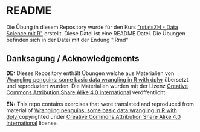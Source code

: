 # README

Die Übung in diesem Repository wurde für den Kurs ["rstatsZH - Data Science mit R"](https://rstatszh.github.io/website/?utm_source=README&utm_medium=GitHub) erstellt. Diese Datei ist eine README Datei. Die Übungen befinden sich in der Datei mit der Endung ".Rmd"

## Danksagung / Acknowledgements

**DE:** Dieses Repository enthält Übungen welche aus Materialien von
[Wrangling penguins: some basic data wrangling in R with dplyr](https://allisonhorst.shinyapps.io/dplyr-learnr/#section-meet-the-data) übersetzt und reproduziert wurden. Die Materialien wurden mit der Lizenz [Creative Commons Attribution Share Alike 4.0 International](https://creativecommons.org/licenses/by-sa/4.0/) veröffentlicht.

**EN:** This repo contains exercises that were translated and reproduced from material of [Wrangling penguins: some basic data wrangling in R with dplyr](https://allisonhorst.shinyapps.io/dplyr-learnr/#section-meet-the-data)copyrighted under [Creative Commons Attribution Share Alike 4.0 International](https://creativecommons.org/licenses/by-sa/4.0/) license.


